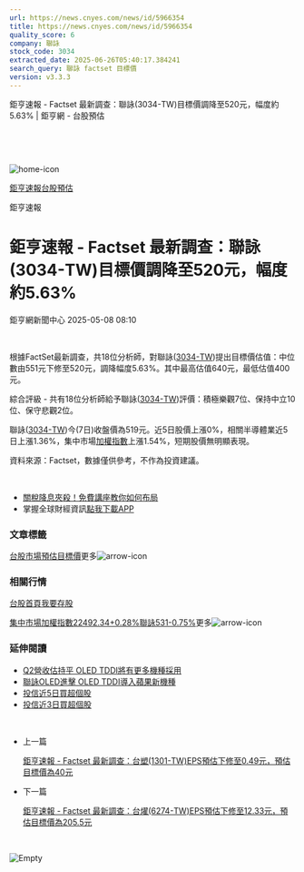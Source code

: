 ```yaml
---
url: https://news.cnyes.com/news/id/5966354
title: https://news.cnyes.com/news/id/5966354
quality_score: 6
company: 聯詠
stock_code: 3034
extracted_date: 2025-06-26T05:40:17.384241
search_query: 聯詠 factset 目標價
version: v3.3.3
---
```


鉅亨速報 - Factset 最新調查：聯詠(3034-TW)目標價調降至520元，幅度約5.63% | 鉅亨網 - 台股預估

‌

‌

![home-icon](/assets/icons/breadCrumb/symbol-icon-home.svg)

[鉅亨速報](/news/cat/anue_live)[台股預估](/news/cat/tw_forecast)

鉅亨速報

# 鉅亨速報 - Factset 最新調查：聯詠(3034-TW)目標價調降至520元，幅度約5.63%

鉅亨網新聞中心 2025-05-08 08:10

‌

根據FactSet最新調查，共18位分析師，對聯詠([3034-TW](https://www.cnyes.com/twstock/3034))提出目標價估值：中位數由551元下修至520元，調降幅度5.63%。其中最高估值640元，最低估值400元。

綜合評級 - 共有18位分析師給予聯詠([3034-TW](https://www.cnyes.com/twstock/3034))評價：積極樂觀7位、保持中立10位、保守悲觀2位。

聯詠([3034-TW](https://www.cnyes.com/twstock/3034))今(7日)收盤價為519元。近5日股價上漲0%，相關半導體業近5日上漲1.36%，集中市場[加權指數](https://invest.cnyes.com/index/TWS/TSE01)上漲1.54%，短期股價無明顯表現。

資料來源：Factset，數據僅供參考，不作為投資建議。

‌

* [關稅降息夾殺！免費講座教你如何布局](https://www.rsc.com.tw/Cnyes_RSC/SeminarBooking2025InvestmentOutlook.aspx?utm_source=anue&utm_medium=usstocks_end)
* 掌握全球財經資訊[點我下載APP](http://www.cnyes.com/app/?utm_source=mweb&utm_medium=HamMenuBanner&utm_campaign=fixed&utm_content=entr)

### 文章標籤

[台股](https://news.cnyes.com/tag/台股 "台股")[市場預估](https://news.cnyes.com/tag/市場預估 "市場預估")[目標價](https://news.cnyes.com/tag/目標價 "目標價")更多![arrow-icon](/assets/icons/arrows/arrow-down.svg)

### 相關行情

[台股首頁](https://www.cnyes.com/twstock)[我要存股](https://supr.link/8OHaU)

[集中市場加權指數22492.34+0.28%](https://invest.cnyes.com/index/TWS/TSE01)[聯詠531-0.75%](https://www.cnyes.com/twstock/3034)更多![arrow-icon](/assets/icons/arrows/arrow-down.svg)

### 延伸閱讀

* [Q2營收估持平 OLED TDDI將有更多機種採用](/news/id/5965054)
* [聯詠OLED進擊 OLED TDDI導入蘋果新機種](/news/id/5958533)
* [投信近5日買超個股](/news/id/5953585)
* [投信近3日買超個股](/news/id/5953583)

‌

* 上一篇

  [鉅亨速報 - Factset 最新調查：台塑(1301-TW)EPS預估下修至0.49元，預估目標價為40元](/news/id/5966715)
* 下一篇

  [鉅亨速報 - Factset 最新調查：台燿(6274-TW)EPS預估下修至12.33元，預估目標價為205.5元](/news/id/5966079)

‌

![Empty](/assets/icons/skeleton/empty-image.svg)

‌